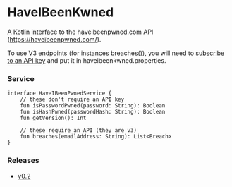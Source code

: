 # HaveIBeenKwned

A Kotlin interface to the haveibeenpwned.com API (https://haveibeenpwned.com/).

To use V3 endpoints (for instances breaches()), you will need to [subscribe to an API key](https://haveibeenpwned.com/API/Key) and put it in haveibeenkwned.properties. 

### Service ###

```
interface HaveIBeenPwnedService {
    // these don't require an API key
    fun isPasswordPwned(password: String): Boolean
    fun isHashPwned(passwordHash: String): Boolean
    fun getVersion(): Int
    
    // these require an API (they are v3)
    fun breaches(emailAddress: String): List<Breach>
}
```

### Releases ###
* [v0.2](https://github.com/MarkNenadov/HaveIBeenKwned/releases/tag/v0.2)
